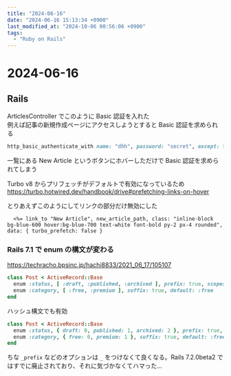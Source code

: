 ```yaml
---
title: "2024-06-16"
date: "2024-06-16 15:13:34 +0900"
last_modified_at: "2024-10-06 00:56:06 +0900"
tags:
  - "Ruby on Rails"
---
```

# 2024-06-16
## Rails

ArticlesController でこのように Basic 認証を入れた  
例えば記事の新規作成ページにアクセスしようとすると Basic 認証を求められる

```rb
http_basic_authenticate_with name: "dhh", password: "secret", except: [:index, :show]
```

一覧にある New Article というボタンにホバーしただけで Basic 認証を求められてしまう

Turbo v8 からプリフェッチがデフォルトで有効になっているため  
https://turbo.hotwired.dev/handbook/drive#prefetching-links-on-hover

とりあえずこのようにしてリンクの部分だけ無効にした

```
  <%= link_to "New Article", new_article_path, class: "inline-block bg-blue-600 hover:bg-blue-700 text-white font-bold py-2 px-4 rounded", data: { turbo_prefetch: false }
```

### Rails 7.1 で enum の構文が変わる
https://techracho.bpsinc.jp/hachi8833/2021_06_17/105107

```rb
class Post < ActiveRecord::Base
  enum :status, [ :draft, :published, :archived ], prefix: true, scopes: false
  enum :category, [ :free, :premium ], suffix: true, default: :free
end
```

ハッシュ構文でも有効

```rb
class Post < ActiveRecord::Base
  enum :status, { draft: 0, published: 1, archived: 2 }, prefix: true, scopes: false
  enum :category, { free: 0, premium: 1 }, suffix: true, default: :free
end
```

ちな `_prefix` などのオプションは `_` をつけなくて良くなる。Rails 7.2.0beta2 ではすでに廃止されており、それに気づかなくてハマった…
